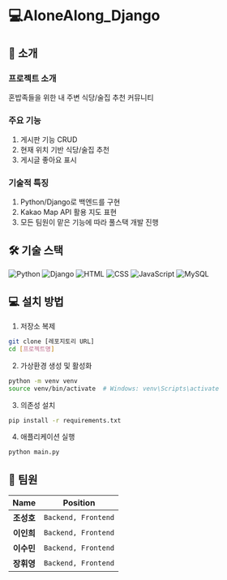 # 💻AloneAlong_Django
## 🚀 소개
### 프로젝트 소개
혼밥족들을 위한 내 주변 식당/술집 추천 커뮤니티

### 주요 기능
1. 게시판 기능 CRUD
2. 현재 위치 기반 식당/술집 추천
3. 게시글 좋아요 표시

### 기술적 특징
1. Python/Django로 백엔드를 구현
2. Kakao Map API 활용 지도 표현
3. 모든 팀원이 맡은 기능에 따라 풀스택 개발 진행

## 🛠️ 기술 스택
![Python](https://img.shields.io/badge/Python-3776AB?style=for-the-badge&logo=python&logoColor=white) ![Django](https://img.shields.io/badge/Django-000000?style=for-the-badge&logo=django&logoColor=white) ![HTML](https://img.shields.io/badge/HTML-E34F26?style=for-the-badge&logo=HTML5&logoColor=white)  ![CSS](https://img.shields.io/badge/CSS-1572B6?style=for-the-badge&logo=CSS3&logoColor=white) ![JavaScript](https://img.shields.io/badge/JavaScript-F7DF1E?style=for-the-badge&logo=JavaScript&logoColor=white) ![MySQL](https://img.shields.io/badge/MySQL-4479A1?style=for-the-badge&logo=MySQL&logoColor=white) 




## 💻 설치 방법
1. 저장소 복제
```bash
git clone [레포지토리 URL]
cd [프로젝트명]
```

2. 가상환경 생성 및 활성화
```bash
python -m venv venv
source venv/bin/activate  # Windows: venv\Scripts\activate
```

3. 의존성 설치
```bash
pip install -r requirements.txt
```

4. 애플리케이션 실행
```bash
python main.py
```

## 👥 팀원
| **Name** | **Position** |
|:--------:|:------------:|
| **조성호** | `Backend, Frontend` |
| **이인희** | `Backend, Frontend` |
| **이수민** | `Backend, Frontend` |
| **장휘영** | `Backend, Frontend` |
